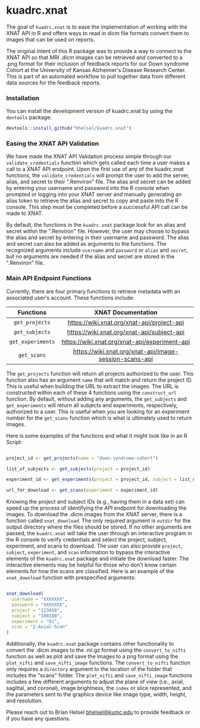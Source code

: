 
# kuadrc.xnat

The goal of `kuadrc.xnat` is to ease the implementation of working with the 
XNAT API in R and offers ways to read in dicm file formats convert them to 
images that can be used on reports.

The original intent of this R package was to provide a way to connect to the 
XNAT API so that MRI .dicm images can be retrieved and converted to a .png format
for their inclusion of feedback reports for our Down syndrome Cohort at the
University of Kansas Alzheimer's Disease Research Center. This is part of an
automated workflow to pull together data from different data sources for the
feedback reports.

### Installation

You can install the development version of kuadrc.xnat by using the `devtools`
package:

``` r
devtools::install_github("bhelsel/kuadrc.xnat")
```

### Easing the XNAT API Validation

We have made the XNAT API Validation process simple through our `validate_credentials`
function which gets called each time a user makes a call to a XNAT API endpoint.
Upon the first use of any of the kuadrc.xnat functions, the `validate_credentials`
will prompt the user to add the server, alias, and secret to their ".Renviron"
file. The alias and secret can be added by entering your username and password
into the R console when prompted or logging into your XNAT server and manually
generating an alias token to retrieve the alias and secret to copy and paste
into the R console. This step must be completed before a successful API call
can be made to XNAT. 

By default, the functions in the `kuadrc.xnat` package look for an alias and
secret within the ".Renviron" file. However, the user may choose to bypass the
alias and secret by entering in their username and password. The alias and
secret can also be added as arguments to the functions. The recognized arguments
include `username` and `password` or `alias` and `secret`, but no arguments are
needed if the alias and secret are stored in the ".Renviron" file.

### Main API Endpoint Functions

Currently, there are four primary functions to retrieve metadata with an
associated user's account. These functions include:

|Functions|XNAT Documentation|
|:---------:|:------------------:|
|`get_projects`| https://wiki.xnat.org/xnat-api/project-api|
|`get_subjects`| https://wiki.xnat.org/xnat-api/subject-api|
|`get_experiments`| https://wiki.xnat.org/xnat-api/experiment-api|
|`get_scans`| https://wiki.xnat.org/xnat-api/image-session-scans-api|

The `get_projects` function will return all projects authorized to the user. This 
function also has an argument `name` that will match and return the project ID.
This is useful when building the URL to extract the images. The URL is constructed
within each of these 4 functions using the `construct_url` function. By default, 
without adding any arguments, the `get_subjects` and `get_experiments` will return
all subjects and experiments, respectively, authorized to a user. This is useful 
when you are looking for an experiment number for the `get_scans` function which
is what is ultimately used to return images.

Here is some examples of the functions and what it might look like in an R Script:

```r

project_id <- get_projects(name = "down-syndrome-cohort")

list_of_subjects <- get_subjects(project = project_id)

experiment_id <- get_experiments(project = project_id, subject = list_of_subjects[1])

url_for_download <- get_scans(experiment = experiment_id)

```

Knowing the project and subject IDs (e.g., having them in a data set) can speed
up the process of identifying the API endpoint for downloading the images. To
download the .dicm images from the XNAT server, there is a function called
`xnat_download`. The only required argument is `outdir` for the output directory
where the files should be stored. If no other arguments are passed, the
`kuadrc.xnat` will take the user through an interactive program in the R console
to verify credentials and select the project, subject, experiment, and scans to
download. The user can also provide `project`, `subject`, `experiment`, and
`scan` information to bypass the interactive elements of the `kuadrc.xnat`
package and initiate the download faster. The interactive elements may be
helpful for those who don't know certain elements for how the scans are
classified. Here is an example of the `xnat_download` function with prespecified
arguments:

``` r

xnat_download(
  username = "XXXXXXX",
  password = "XXXXXXX",
  project = "123456",
  subject = "100100",
  experiment = "01",
  scan = "2-Axial-Scan"
)

```

Additionally, the `kuadrc.xnat` package contains other functionality to convert
the .dicm images to the .nii.gz format using the `convert_to_nifti` function as
well as plot and save the images to a png format using the `plot_nifti` and
`save_nifti_image` functions. The `convert_to_nifti` function only requires a
`directory` argument to the location of the folder that includes the "scans"
folder. The `plot_nifti` and `save_nifti_image` functions includes a few
different arguments to adjust the plane of view (i.e., axial, sagittal, and
coronal), image brightness, the `index` or slice represented, and the parameters
sent to the graphics device like image type, width, height, and resolution.


Please reach out to Brian Helsel <bhelsel@kumc.edu> to provide feedback or if you
have any questions. 







